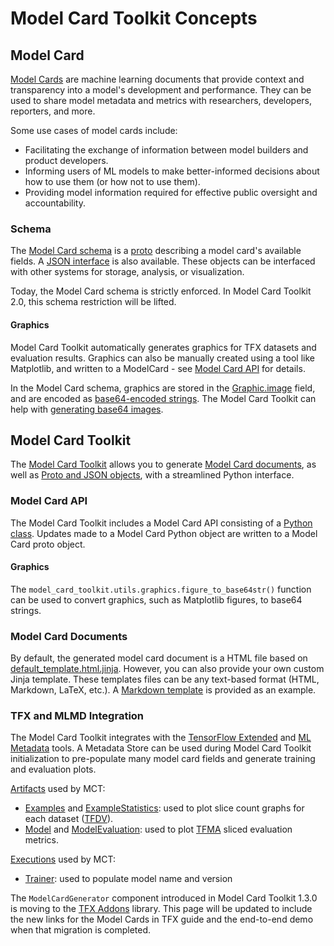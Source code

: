 # Model Card Toolkit Concepts







## Model Card

[Model Cards](https://arxiv.org/abs/1810.03993) are machine learning documents that provide context and transparency into a model's development and performance. They can be used to share model metadata and metrics with researchers, developers, reporters, and more.

Some use cases of model cards include:

* Facilitating the exchange of information between model builders and product developers.
* Informing users of ML models to make better-informed decisions about how to use them (or how not to use them).
* Providing model information required for effective public oversight and accountability.

### Schema

The
[Model Card schema](https://github.com/tensorflow/model-card-toolkit/blob/master/model_card_toolkit/proto/model_card.proto)
is a [proto](https://developers.google.com/protocol-buffers) describing a model
card's available fields. A
[JSON interface](https://github.com/tensorflow/model-card-toolkit/blob/master/model_card_toolkit/schema)
is also available. These objects can be interfaced with other systems for
storage, analysis, or visualization.

Today, the Model Card schema is strictly enforced. In Model Card Toolkit 2.0,
this schema restriction will be lifted.

#### Graphics

Model Card Toolkit automatically generates graphics for TFX datasets and
evaluation results. Graphics can also be manually created using a tool like
Matplotlib, and written to a ModelCard - see [Model Card API](###model-card-api)
for details.

In the Model Card schema, graphics are stored in the
[Graphic.image](https://github.com/tensorflow/model-card-toolkit/blob/3b565d9ec14dbf147756379649a3a32934921460/model_card_toolkit/model_card.py#L154)
field, and are encoded as
[base64-encoded strings](https://en.wikipedia.org/wiki/Base64). The Model Card
Toolkit can help with [generating base64 images](###model-card-api).

## Model Card Toolkit

The
[Model Card Toolkit](https://github.com/tensorflow/model-card-toolkit/blob/master/model_card_toolkit/model_card_toolkit.py)
allows you to generate [Model Card documents](###model-card-documents), as well
as [Proto and JSON objects](###schema), with a streamlined Python interface.

### Model Card API

The Model Card Toolkit includes a Model Card API consisting of a
[Python class](https://github.com/tensorflow/model-card-toolkit/blob/master/model_card_toolkit/model_card.py).
Updates made to a Model Card Python object are written to a Model Card proto
object.

#### Graphics

The `model_card_toolkit.utils.graphics.figure_to_base64str()` function can be
used to convert graphics, such as Matplotlib figures, to base64 strings.

### Model Card Documents

By default, the generated model card document is a HTML file based on
[default_template.html.jinja](https://github.com/tensorflow/model-card-toolkit/blob/master/model_card_toolkit/template/html/default_template.html.jinja).
However, you can also provide your own custom Jinja template. These templates
files can be any text-based format (HTML, Markdown, LaTeX, etc.). A
[Markdown template](https://github.com/tensorflow/model-card-toolkit/blob/master/model_card_toolkit/template/md/default_template.md.jinja)
is provided as an example.

### TFX and MLMD Integration

The Model Card Toolkit integrates with the
[TensorFlow Extended](https://www.tensorflow.org/tfx) and
[ML Metadata](https://www.tensorflow.org/tfx/guide/mlmd) tools. A Metadata Store
can be used during Model Card Toolkit initialization to pre-populate many model
card fields and generate training and evaluation plots.

[Artifacts](https://github.com/tensorflow/tfx/blob/master/tfx/types/standard_artifacts.py)
used by MCT:

*   [Examples](https://github.com/tensorflow/tfx/blob/74978506db5b7463c6f3c5b0716c4e834314b596/tfx/types/standard_artifacts.py#L76)
    and
    [ExampleStatistics](https://github.com/tensorflow/tfx/blob/74978506db5b7463c6f3c5b0716c4e834314b596/tfx/types/standard_artifacts.py#L93):
    used to plot slice count graphs for each dataset
    ([TFDV](https://www.tensorflow.org/tfx/data_validation/get_started)).
*   [Model](https://github.com/tensorflow/tfx/blob/74978506db5b7463c6f3c5b0716c4e834314b596/tfx/types/standard_artifacts.py#L114)
    and
    [ModelEvaluation](https://github.com/tensorflow/tfx/blob/74978506db5b7463c6f3c5b0716c4e834314b596/tfx/types/standard_artifacts.py#L126):
    used to plot
    [TFMA](https://www.tensorflow.org/tfx/model_analysis/get_started) sliced
    evaluation metrics.

[Executions](https://github.com/tensorflow/tfx/blob/master/tfx/types/standard_component_specs.py)
used by MCT:

*   [Trainer](https://www.tensorflow.org/tfx/api_docs/python/tfx/v1/components/Trainer):
    used to populate model name and version

The `ModelCardGenerator` component introduced in Model Card Toolkit 1.3.0 is
moving to the [TFX Addons](https://github.com/tensorflow/tfx-addons) library.
This page will be updated to include the new links for the Model Cards in TFX
guide and the end-to-end demo when that migration is completed.
